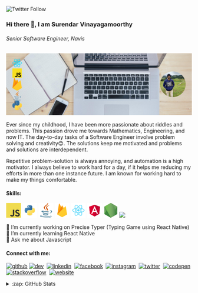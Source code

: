 ![Twitter Follow](https://img.shields.io/twitter/follow/radnerus93?label=Connect%20to%20Me&style=for-the-badge)

### Hi there 👋, I am Surendar Vinayagamoorthy
###### Senior Software Engineer, Navis
![Senior Software Engineer, DMI](https://raw.githubusercontent.com/radnerus/radnerus/master/Suren_Profile.png)

Ever since my childhood, I have been more passionate about riddles and problems. This passion drove me towards Mathematics, Engineering, and now IT. The day-to-day tasks of a Software Engineer involve problem solving and creativity😊. The solutions keep me motivated and problems and solutions are interdependent. 

Repetitive problem-solution is always annoying, and automation is a high motivator. I always believe to work hard for a day, if it helps me reducing my efforts in more than one instance future. I am known for working hard to make my things comfortable.

#### Skills:
[<img src="https://raw.githubusercontent.com/github/explore/80688e429a7d4ef2fca1e82350fe8e3517d3494d/topics/javascript/javascript.png" height='40' />](https://github.com/radnerus)
[<img src="https://raw.githubusercontent.com/github/explore/80688e429a7d4ef2fca1e82350fe8e3517d3494d/topics/python/python.png" height='40' />](https://github.com/radnerus)
[<img src="https://raw.githubusercontent.com/github/explore/80688e429a7d4ef2fca1e82350fe8e3517d3494d/topics/java/java.png" height='40' />](https://github.com/radnerus)
[<img src="https://raw.githubusercontent.com/github/explore/80688e429a7d4ef2fca1e82350fe8e3517d3494d/topics/firebase/firebase.png" height='40' />](https://github.com/radnerus)
[<img src="https://raw.githubusercontent.com/github/explore/80688e429a7d4ef2fca1e82350fe8e3517d3494d/topics/react/react.png" height='40' />](https://github.com/radnerus)
[<img src="https://raw.githubusercontent.com/github/explore/80688e429a7d4ef2fca1e82350fe8e3517d3494d/topics/angular/angular.png" height='40' />](https://github.com/radnerus)
[<img src="https://raw.githubusercontent.com/github/explore/80688e429a7d4ef2fca1e82350fe8e3517d3494d/topics/nodejs/nodejs.png" height='40' />](https://github.com/radnerus)
[<img src="https://raw.githubusercontent.com/spring-projects/spring-framework/master/src/docs/spring-framework.png" height='40' />](https://github.com/radnerus)

🔭 I’m currently working on Precise Typer (Typing Game using React Native)  
🌱 I’m currently learning React Native  
💬 Ask me about Javascript  

#### Connect with me:
[<img src='https://cdn.jsdelivr.net/npm/simple-icons@3.0.1/icons/github.svg' alt='github' height='40'>](https://github.com/radnerus)&nbsp;[<img src='https://cdn.jsdelivr.net/npm/simple-icons@3.0.1/icons/dev-dot-to.svg' alt='dev' height='40'>](https://dev.to/radnerus)&nbsp;  [<img src='https://cdn.jsdelivr.net/npm/simple-icons@3.0.1/icons/linkedin.svg' alt='linkedin' height='40'>](https://www.linkedin.com/in/radnerus/)&nbsp;  [<img src='https://cdn.jsdelivr.net/npm/simple-icons@3.0.1/icons/facebook.svg' alt='facebook' height='40'>](https://www.facebook.com/radnerus)&nbsp;  [<img src='https://cdn.jsdelivr.net/npm/simple-icons@3.0.1/icons/instagram.svg' alt='instagram' height='40'>](https://www.instagram.com/radnerus/)&nbsp;  [<img src='https://cdn.jsdelivr.net/npm/simple-icons@3.0.1/icons/twitter.svg' alt='twitter' height='40'>](https://twitter.com/radnerus93)&nbsp;  [<img src='https://cdn.jsdelivr.net/npm/simple-icons@3.0.1/icons/codepen.svg' alt='codepen' height='40'>](https://codepen.io/radnerus)&nbsp;  [<img src='https://cdn.jsdelivr.net/npm/simple-icons@3.0.1/icons/stackoverflow.svg' alt='stackoverflow' height='40'>](https://stackoverflow.com/users/radnerus)&nbsp;  [<img src='https://cdn.jsdelivr.net/npm/simple-icons@3.0.1/icons/icloud.svg' alt='website' height='40'>](https://surendar.dev)  

<details>
  <summary>:zap: GitHub Stats</summary>
  <img src="https://github-readme-stats.radnerus.vercel.app/api?username=radnerus&show_icons=true&hide_border=true" alt="GitHub stats" />
</details>
